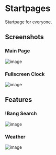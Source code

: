 # Startpages
Startpage for everyone.

## Screenshots
### Main Page
![image](https://github.com/realtvop/startpages/assets/79362411/56f4f74d-0a94-454c-b5ec-bdac1fc8722d)
### Fullscreen Clock
![image](https://github.com/realtvop/startpages/assets/79362411/1610487a-6e47-4d38-9d0c-a00d9c5b7f84)

## Features
### !Bang Search
![image](https://github.com/realtvop/startpages/assets/79362411/ec8a4c92-7d7a-402d-9200-f29028dcc19c)
### Weather
![image](https://github.com/realtvop/startpages/assets/79362411/03f6b5b5-d2e7-461d-91b3-52a50615d808)
